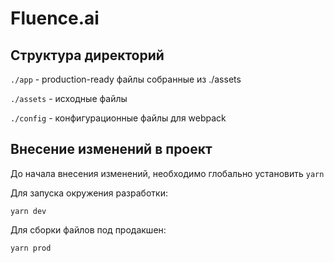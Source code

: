 # Fluence.ai

## Структура директорий

`./app` - production-ready файлы собранные из ./assets

`./assets` - исходные файлы

`./config` - конфигурационные файлы для webpack

## Внесение изменений в проект

До начала внесения изменений, необходимо глобально установить `yarn`

Для запуска окружения разработки:

    yarn dev

Для сборки файлов под продакшен:

    yarn prod

